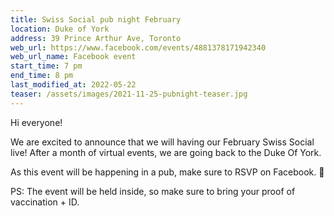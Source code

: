 ```yaml
---
title: Swiss Social pub night February
location: Duke of York
address: 39 Prince Arthur Ave, Toronto
web_url: https://www.facebook.com/events/4881378171942340
web_url_name: Facebook event
start_time: 7 pm
end_time: 8 pm
last_modified_at: 2022-05-22
teaser: /assets/images/2021-11-25-pubnight-teaser.jpg
---
```


Hi everyone!

We are excited to announce that we will having our February Swiss Social live!
After a month of virtual events, we are going back to the Duke Of York.

As this event will be happening in a pub, make sure to RSVP on Facebook.
:slightly_smiling_face:

PS: The event will be held inside, so make sure to bring your proof of
vaccination + ID.
